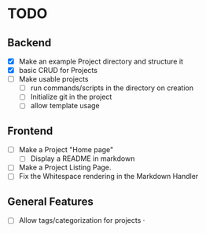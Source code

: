 # TODO

## Backend

- [x] Make an example Project directory and structure it
- [x] basic CRUD for Projects
- [ ] Make usable projects
  - [ ] run commands/scripts in the directory on creation
  - [ ] Initialize git in the project
  - [ ] allow template usage

## Frontend

- [ ] Make a Project "Home page"
  - [ ] Display a README in markdown
- [ ] Make a Project Listing Page.
- [ ] Fix the Whitespace rendering in the Markdown Handler

## General Features

- [ ] Allow tags/categorization for projects
      ·

